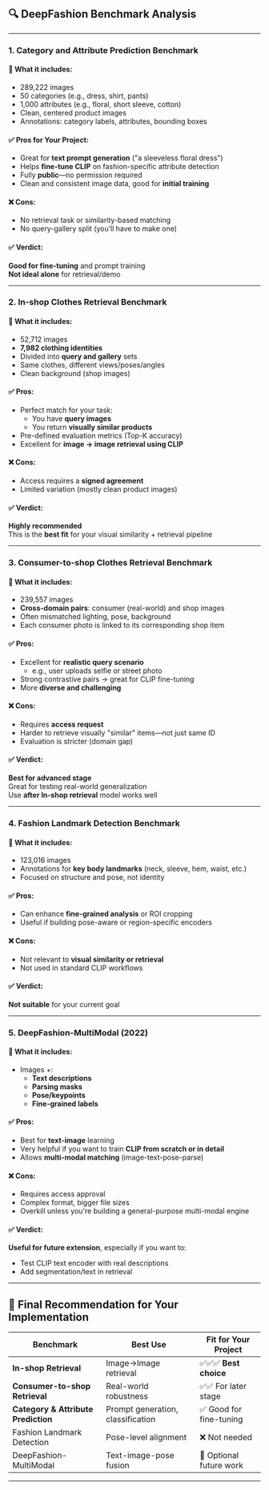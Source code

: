 
## 🔍 DeepFashion Benchmark Analysis

---

### **1. Category and Attribute Prediction Benchmark**

#### 🔧 What it includes:
- 289,222 images
- 50 categories (e.g., dress, shirt, pants)
- 1,000 attributes (e.g., floral, short sleeve, cotton)
- Clean, centered product images
- Annotations: category labels, attributes, bounding boxes

#### ✅ Pros for Your Project:
- Great for **text prompt generation** ("a sleeveless floral dress")
- Helps **fine-tune CLIP** on fashion-specific attribute detection
- Fully **public**—no permission required
- Clean and consistent image data, good for **initial training**

#### ❌ Cons:
- No retrieval task or similarity-based matching
- No query-gallery split (you’ll have to make one)

#### ✅ Verdict:
**Good for fine-tuning** and prompt training  
**Not ideal alone** for retrieval/demo

---

### **2. In-shop Clothes Retrieval Benchmark**

#### 🔧 What it includes:
- 52,712 images
- **7,982 clothing identities**
- Divided into **query and gallery** sets
- Same clothes, different views/poses/angles
- Clean background (shop images)

#### ✅ Pros:
- Perfect match for your task:
  - You have **query images**
  - You return **visually similar products**
- Pre-defined evaluation metrics (Top-K accuracy)
- Excellent for **image → image retrieval using CLIP**

#### ❌ Cons:
- Access requires a **signed agreement**
- Limited variation (mostly clean product images)

#### ✅ Verdict:
**Highly recommended**  
This is the **best fit** for your visual similarity + retrieval pipeline

---

### **3. Consumer-to-shop Clothes Retrieval Benchmark**

#### 🔧 What it includes:
- 239,557 images
- **Cross-domain pairs**: consumer (real-world) and shop images
- Often mismatched lighting, pose, background
- Each consumer photo is linked to its corresponding shop item

#### ✅ Pros:
- Excellent for **realistic query scenario**
  - e.g., user uploads selfie or street photo
- Strong contrastive pairs → great for CLIP fine-tuning
- More **diverse and challenging**

#### ❌ Cons:
- Requires **access request**
- Harder to retrieve visually "similar" items—not just same ID
- Evaluation is stricter (domain gap)

#### ✅ Verdict:
**Best for advanced stage**  
Great for testing real-world generalization  
Use **after In-shop retrieval** model works well

---

### **4. Fashion Landmark Detection Benchmark**

#### 🔧 What it includes:
- 123,016 images
- Annotations for **key body landmarks** (neck, sleeve, hem, waist, etc.)
- Focused on structure and pose, not identity

#### ✅ Pros:
- Can enhance **fine-grained analysis** or ROI cropping
- Useful if building pose-aware or region-specific encoders

#### ❌ Cons:
- Not relevant to **visual similarity or retrieval**
- Not used in standard CLIP workflows

#### ✅ Verdict:
**Not suitable** for your current goal

---

### **5. DeepFashion-MultiModal (2022)**

#### 🔧 What it includes:
- Images +:
  - **Text descriptions**
  - **Parsing masks**
  - **Pose/keypoints**
  - **Fine-grained labels**

#### ✅ Pros:
- Best for **text-image** learning
- Very helpful if you want to train **CLIP from scratch or in detail**
- Allows **multi-modal matching** (image-text-pose-parse)

#### ❌ Cons:
- Requires access approval
- Complex format, bigger file sizes
- Overkill unless you're building a general-purpose multi-modal engine

#### ✅ Verdict:
**Useful for future extension**, especially if you want to:
- Test CLIP text encoder with real descriptions
- Add segmentation/text in retrieval

---

## 🏁 Final Recommendation for Your Implementation

| Benchmark | Best Use | Fit for Your Project |
|-----------|----------|----------------------|
| **In-shop Retrieval** | Image→Image retrieval | ✅✅✅ **Best choice** |
| **Consumer-to-shop Retrieval** | Real-world robustness | ✅✅ For later stage |
| **Category & Attribute Prediction** | Prompt generation, classification | ✅ Good for fine-tuning |
| Fashion Landmark Detection | Pose-level alignment | ❌ Not needed |
| DeepFashion-MultiModal | Text-image-pose fusion | 🔄 Optional future work |

---
